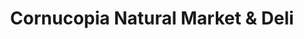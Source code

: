 ---
title: "Cornucopia Natural Market & Deli"
url: /galesburg/cornucopia-natural-market-and-deli/
shop: supermarket
---